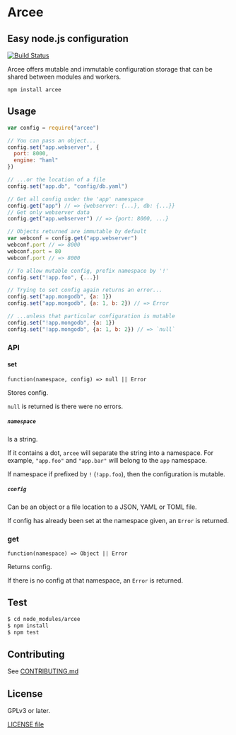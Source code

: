 # Arcee
Easy node.js configuration
---

[![Build Status](https://travis-ci.org/medimatrix/arcee.svg?branch=master)](https://travis-ci.org/medimatrix/arcee)

Arcee offers mutable and immutable configuration storage that can be shared
between modules and workers.

`npm install arcee`

## Usage

```js
var config = require("arcee")

// You can pass an object...
config.set("app.webserver", {
  port: 8000,
  engine: "haml"
})

// ...or the location of a file
config.set("app.db", "config/db.yaml")

// Get all config under the 'app' namespace
config.get("app") // => {webserver: {...}, db: {...}}
// Get only webserver data
config.get("app.webserver") // => {port: 8000, ...}

// Objects returned are immutable by default
var webconf = config.get("app.webserver")
webconf.port // => 8000
webconf.port = 80
webconf.port // => 8000

// To allow mutable config, prefix namespace by '!'
config.set("!app.foo", {...})

// Trying to set config again returns an error...
config.set("app.mongodb", {a: 1})
config.set("app.mongodb", {a: 1, b: 2}) // => Error

// ...unless that particular configuration is mutable
config.set("!app.mongodb", {a: 1})
config.set("!app.mongodb", {a: 1, b: 2}) // => `null`
```

### API

#### set
`function(namespace, config) => null || Error`

Stores config.

`null` is returned is there were no errors.

##### `namespace`
Is a string.

If it contains a dot, `arcee` will separate the string
into a namespace. For example, `"app.foo"` and `"app.bar"` will belong to the
`app` namespace.

If namespace if prefixed by `!` (`!app.foo`), then the configuration is mutable.

##### `config`
Can be an object or a file location to a JSON, YAML or TOML file.

If config has already been set at the namespace given, an `Error` is returned.

### get
`function(namespace) => Object || Error`

Returns config.

If there is no config at that namespace, an `Error` is returned.

## Test

```sh
$ cd node_modules/arcee
$ npm install
$ npm test
```

## Contributing

See [CONTRIBUTING.md](CONTRIBUTING.md)

## License
GPLv3 or later.

[LICENSE file](LICENSE)
